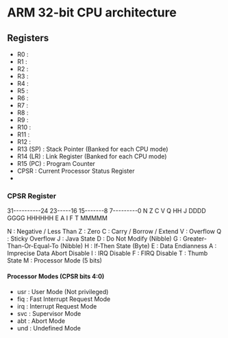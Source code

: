 # ARM 32-bit CPU architecture

## Registers
- R0       : 
- R1       : 
- R2       : 
- R3       : 
- R4       : 
- R5       : 
- R6       : 
- R7       : 
- R8       : 
- R9       : 
- R10      : 
- R11      : 
- R12      : 
- R13 (SP) : Stack Pointer (Banked for each CPU mode)
- R14 (LR) : Link Register (Banked for each CPU mode)
- R15 (PC) : Program Counter
- CPSR     : Current Processor Status Register
- 

### CPSR Register

31----------24 23-----16 15-------8 7---------0
N Z C V Q HH J DDDD GGGG HHHHHH E A I F T MMMMM

N : Negative / Less Than
Z : Zero
C : Carry / Borrow / Extend
V : Overflow
Q : Sticky Overflow
J : Java State
D : Do Not Modify (Nibble)
G : Greater-Than-Or-Equal-To (Nibble)
H : If-Then State (Byte)
E : Data Endianness
A : Imprecise Data Abort Disable
I : IRQ Disable
F : FIRQ Disable
T : Thumb State
M : Processor Mode (5 bits)


#### Processor Modes (CPSR bits 4:0)
- usr : User Mode (Not privileged)
- fiq : Fast Interrupt Request Mode
- irq : Interrupt Request Mode
- svc : Supervisor Mode
- abt : Abort Mode
- und : Undefined Mode


